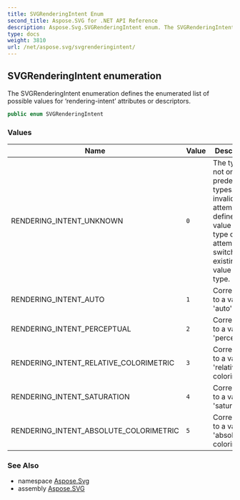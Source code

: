 ```yaml
---
title: SVGRenderingIntent Enum
second_title: Aspose.SVG for .NET API Reference
description: Aspose.Svg.SVGRenderingIntent enum. The SVGRenderingIntent enumeration defines the enumerated list of possible values for rendering-intent attributes or descriptors
type: docs
weight: 3810
url: /net/aspose.svg/svgrenderingintent/
---
```

## SVGRenderingIntent enumeration

The SVGRenderingIntent enumeration defines the enumerated list of possible values for ‘rendering-intent’ attributes or descriptors.

```csharp
public enum SVGRenderingIntent
```

### Values

| Name | Value | Description |
| --- | --- | --- |
| RENDERING_INTENT_UNKNOWN | `0` | The type is not one of predefined types. It is invalid to attempt to define a new value of this type or to attempt to switch an existing value to this type. |
| RENDERING_INTENT_AUTO | `1` | Corresponds to a value of 'auto'. |
| RENDERING_INTENT_PERCEPTUAL | `2` | Corresponds to a value of 'perceptual'. |
| RENDERING_INTENT_RELATIVE_COLORIMETRIC | `3` | Corresponds to a value of 'relative-colorimetric'. |
| RENDERING_INTENT_SATURATION | `4` | Corresponds to a value of 'saturation'. |
| RENDERING_INTENT_ABSOLUTE_COLORIMETRIC | `5` | Corresponds to a value of 'absolute-colorimetric'. |

### See Also

* namespace [Aspose.Svg](../../aspose.svg/)
* assembly [Aspose.SVG](../../)
